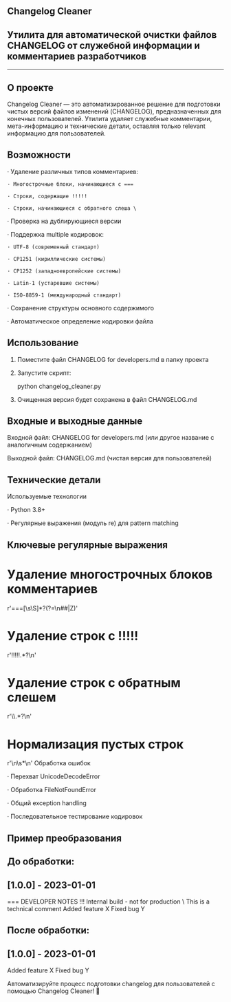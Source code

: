 ## Changelog Cleaner

## Утилита для автоматической очистки файлов CHANGELOG от служебной информации и комментариев разработчиков

---

## О проекте

Changelog Cleaner — это автоматизированное решение для подготовки чистых версий файлов изменений (CHANGELOG), предназначенных для конечных пользователей. Утилита удаляет служебные комментарии, мета-информацию и технические детали, оставляя только relevant информацию для пользователей.

## Возможности

· Удаление различных типов комментариев:
  
    · Многострочные блоки, начинающиеся с ===
  
    · Строки, содержащие !!!!!
  
    · Строки, начинающиеся с обратного слеша \

· Проверка на дублирующиеся версии

· Поддержка multiple кодировок:
 
    · UTF-8 (современный стандарт)
  
    · CP1251 (кириллические системы)
  
    · CP1252 (западноевропейские системы)
  
    · Latin-1 (устаревшие системы)
    
    · ISO-8859-1 (международный стандарт)

· Сохранение структуры основного содержимого

· Автоматическое определение кодировки файла

## Использование

1. Поместите файл CHANGELOG for developers.md в папку проекта
2. Запустите скрипт:
  
   python changelog_cleaner.py
   
3. Очищенная версия будет сохранена в файл CHANGELOG.md

## Входные и выходные данные

Входной файл: CHANGELOG for developers.md (или другое название с аналогичным содержанием)

Выходной файл: CHANGELOG.md (чистая версия для пользователей)

## Технические детали

Используемые технологии

· Python 3.8+

· Регулярные выражения (модуль re) для pattern matching

## Ключевые регулярные выражения

# Удаление многострочных блоков комментариев
r'===[\s\S]*?(?=\n##|Z)'

# Удаление строк с !!!!!
r'!!!!!.*?\n'

# Удаление строк с обратным слешем
r'\\\\.*?\n'

# Нормализация пустых строк
r'\n\s*\n'
Обработка ошибок

· Перехват UnicodeDecodeError

· Обработка FileNotFoundError

· Общий exception handling

· Последовательное тестирование кодировок

## Пример преобразования

## До обработки:

## [1.0.0] - 2023-01-01
=== DEVELOPER NOTES
!!! Internal build - not for production
\\ This is a technical comment
Added feature X
Fixed bug Y

## После обработки:

## [1.0.0] - 2023-01-01
Added feature X
Fixed bug Y



Автоматизируйте процесс подготовки changelog для пользователей с помощью Changelog Cleaner! 🚀
